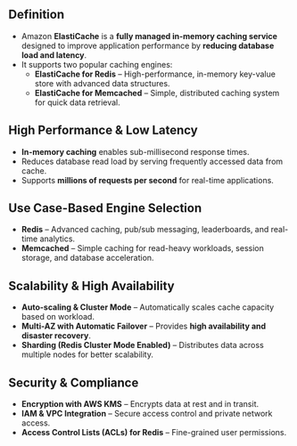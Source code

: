 ## **Definition**

- Amazon **ElastiCache** is a **fully managed in-memory caching service** designed to improve application performance by **reducing database load and latency**.  
- It supports two popular caching engines:  
  - **ElastiCache for Redis** – High-performance, in-memory key-value store with advanced data structures.  
  - **ElastiCache for Memcached** – Simple, distributed caching system for quick data retrieval.

## **High Performance & Low Latency**

- **In-memory caching** enables sub-millisecond response times.  
- Reduces database read load by serving frequently accessed data from cache.  
- Supports **millions of requests per second** for real-time applications.

## **Use Case-Based Engine Selection**

- **Redis** – Advanced caching, pub/sub messaging, leaderboards, and real-time analytics.  
- **Memcached** – Simple caching for read-heavy workloads, session storage, and database acceleration.

## **Scalability & High Availability**

- **Auto-scaling & Cluster Mode** – Automatically scales cache capacity based on workload.  
- **Multi-AZ with Automatic Failover** – Provides **high availability and disaster recovery**.  
- **Sharding (Redis Cluster Mode Enabled)** – Distributes data across multiple nodes for better scalability.

## **Security & Compliance**

- **Encryption with AWS KMS** – Encrypts data at rest and in transit.  
- **IAM & VPC Integration** – Secure access control and private network access.  
- **Access Control Lists (ACLs) for Redis** – Fine-grained user permissions.
